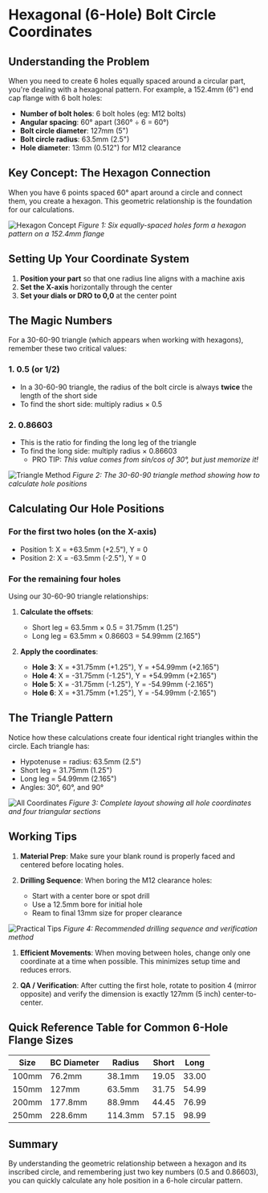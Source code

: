 # Hexagonal (6-Hole) Bolt Circle Coordinates

## Understanding the Problem

When you need to create 6 holes equally spaced around a circular
part, you're dealing with a hexagonal pattern. For example, a
152.4mm (6") end cap flange with 6 bolt holes:

- **Number of bolt holes**: 6 bolt holes (eg: M12 bolts)
- **Angular spacing**: 60° apart (360° ÷ 6 = 60°)
- **Bolt circle diameter**: 127mm (5")
- **Bolt circle radius**: 63.5mm (2.5")
- **Hole diameter**: 13mm (0.512") for M12 clearance

## Key Concept: The Hexagon Connection

When you have 6 points spaced 60° apart around a circle and connect
them, you create a hexagon. This geometric relationship is the
foundation for our calculations.

![Hexagon Concept](/images/6_hole/hexagon_concept.png)
*Figure 1: Six equally-spaced holes form a hexagon pattern on a
152.4mm flange*

## Setting Up Your Coordinate System

1. **Position your part** so that one radius line aligns with a
   machine axis
2. **Set the X-axis** horizontally through the center
3. **Set your dials or DRO to 0,0** at the center point

## The Magic Numbers

For a 30-60-90 triangle (which appears when working with hexagons),
remember these two critical values:

### 1. **0.5** (or 1/2)

- In a 30-60-90 triangle, the radius of the bolt circle is always
  **twice** the length of the short side
- To find the short side: multiply radius × 0.5

### 2. **0.86603**

- This is the ratio for finding the long leg of the triangle
- To find the long side: multiply radius × 0.86603
  - PRO TIP: *This value comes from sin/cos of 30°, but just
    memorize it!*

![Triangle Method](/images/6_hole/triangle_method.png)
*Figure 2: The 30-60-90 triangle method showing how to calculate
hole positions*

## Calculating Our Hole Positions

### For the first two holes (on the X-axis)

- Position 1: X = +63.5mm (+2.5"), Y = 0
- Position 2: X = -63.5mm (-2.5"), Y = 0

### For the remaining four holes

Using our 30-60-90 triangle relationships:

1. **Calculate the offsets**:

   - Short leg = 63.5mm × 0.5 = 31.75mm (1.25")
   - Long leg = 63.5mm × 0.86603 = 54.99mm (2.165")

2. **Apply the coordinates**:
   - **Hole 3**: X = +31.75mm (+1.25"), Y = +54.99mm (+2.165")
   - **Hole 4**: X = -31.75mm (-1.25"), Y = +54.99mm (+2.165")
   - **Hole 5**: X = -31.75mm (-1.25"), Y = -54.99mm (-2.165")
   - **Hole 6**: X = +31.75mm (+1.25"), Y = -54.99mm (-2.165")

## The Triangle Pattern

Notice how these calculations create four identical right triangles
within the circle. Each triangle has:

- Hypotenuse = radius: 63.5mm (2.5")
- Short leg = 31.75mm (1.25")
- Long leg = 54.99mm (2.165")
- Angles: 30°, 60°, and 90°

![All Coordinates](/images/6_hole/all_coordinates.png)
*Figure 3: Complete layout showing all hole coordinates and four
triangular sections*

## Working Tips

1. **Material Prep**: Make sure your blank round is properly faced
   and centered before locating holes.

2. **Drilling Sequence**: When boring the M12 clearance holes:

   - Start with a center bore or spot drill
   - Use a 12.5mm bore for initial hole
   - Ream to final 13mm size for proper clearance

![Practical Tips](/images/6_hole/practical_tips.png)
*Figure 4: Recommended drilling sequence and verification method*

1. **Efficient Movements**: When moving between holes, change only one
   coordinate at a time when possible. This minimizes setup time and
   reduces errors.

2. **QA / Verification**: After cutting the first hole, rotate to
   position 4 (mirror opposite) and verify the dimension is exactly
   127mm (5 inch) center-to-center.

## Quick Reference Table for Common 6-Hole Flange Sizes

| Size     | BC Diameter | Radius  | Short | Long  |
| -------- | ----------- | ------- | ----- | ----- |
| 100mm    | 76.2mm      | 38.1mm  | 19.05 | 33.00 |
| 150mm    | 127mm       | 63.5mm  | 31.75 | 54.99 |
| 200mm    | 177.8mm     | 88.9mm  | 44.45 | 76.99 |
| 250mm    | 228.6mm     | 114.3mm | 57.15 | 98.99 |

## Summary

By understanding the geometric relationship between a hexagon and its
inscribed circle, and remembering just two key numbers (0.5 and
0.86603), you can quickly calculate any hole position in a 6-hole
circular pattern.
